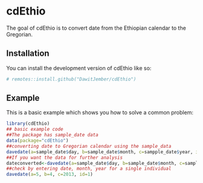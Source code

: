 
# cdEthio

<!-- badges: start -->
<!-- badges: end -->

The goal of cdEthio is to convert date from the Ethiopian calendar to the Gregorian. 

## Installation

You can install the development version of cdEthio like so:

``` r
# remotes::install.github("DawitJember/cdEthio")
```

## Example

This is a basic example which shows you how to solve a common problem:

``` r
library(cdEthio)
## basic example code
##The package has sample_date data
data(package="cdEthio")
##converting date to Gregorian calendar using the sample_data
davedate(a=sample_date$day, b=sample_date$month, c=sampple_date$year, id=sample_date$id)
##If you want the data for further analysis
dateconverted<-davedate(a=sample_date$day, b=sample_date$month, c=sample_date$year, id=sample_date$id)
##check by entering date, month, year for a single individual
davedate(a=5, b=4, c=2013, id=1)

```


